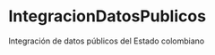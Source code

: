 IntegracionDatosPublicos
========================

Integración de datos públicos del Estado colombiano
